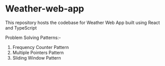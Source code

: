 # Weather-web-app
This repository hosts the codebase for Weather Web App built using React and TypeScript

Problem Solving Patterns:-
1. Frequency Counter Pattern
2. Multiple Pointers Pattern
3. Sliding Window Pattern
